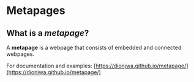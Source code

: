 # Metapages

## What is a *metapage*?

A **metapage** is a webpage that consists of embedded and connected webpages.

For documentation and examples: [https://dionjwa.github.io/metapage/](https://dionjwa.github.io/metapage/)
